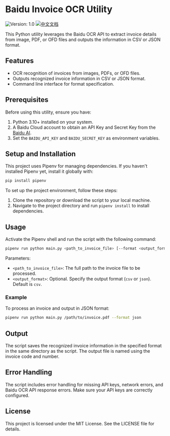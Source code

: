 # Baidu Invoice OCR Utility

![Version: 1.0](https://img.shields.io/badge/Version-1.0-brightgreen?style=for-the-badge) [![中文文档](https://img.shields.io/badge/中文文档-brightgreen?style=for-the-badge)](README-zh.md)

This Python utility leverages the Baidu OCR API to extract invoice details from image, PDF, or OFD files and outputs the information in CSV or JSON format.

## Features

- OCR recognition of invoices from images, PDFs, or OFD files.
- Outputs recognized invoice information in CSV or JSON format.
- Command line interface for format specification.

## Prerequisites

Before using this utility, ensure you have:

1. Python 3.10+ installed on your system.
2. A Baidu Cloud account to obtain an API Key and Secret Key from the [Baidu AI](https://ai.baidu.com/).
3. Set the `BAIDU_API_KEY` and `BAIDU_SECRET_KEY` as environment variables.

## Setup and Installation

This project uses Pipenv for managing dependencies. If you haven't installed Pipenv yet, install it globally with:

```bash
pip install pipenv
```

To set up the project environment, follow these steps:

1. Clone the repository or download the script to your local machine.
2. Navigate to the project directory and run `pipenv install` to install dependencies.

## Usage

Activate the Pipenv shell and run the script with the following command:

```bash
pipenv run python main.py <path_to_invoice_file> [--format <output_format>]
```

Parameters:

- `<path_to_invoice_file>`: The full path to the invoice file to be processed.
- `<output_format>`: Optional. Specify the output format (`csv` or `json`). Default is `csv`.

### Example

To process an invoice and output in JSON format:

```bash
pipenv run python main.py /path/to/invoice.pdf --format json
```

## Output

The script saves the recognized invoice information in the specified format in the same directory as the script. The output file is named using the invoice code and number.

## Error Handling

The script includes error handling for missing API keys, network errors, and Baidu OCR API response errors. Make sure your API keys are correctly configured.

## License

This project is licensed under the MIT License. See the LICENSE file for details.
